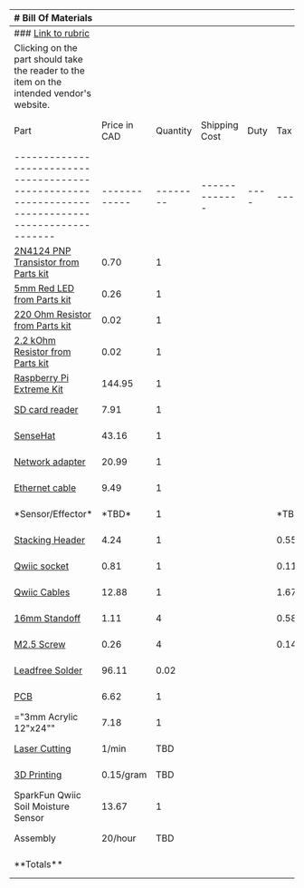 | \# Bill Of Materials                                                                                |               |           |                |       |         |                                          |                            |                        |
| --------------------------------------------------------------------------------------------------- | ------------- | --------- | -------------- | ----- | ------- | ---------------------------------------- | -------------------------- | ---------------------- |
| \### [Link to rubric](bomrubric.md)                                                                 |               |           |                |       |         |                                          |                            |                        |
| Clicking on the part should take the reader to the item on the intended vendor's website.           |               |           |                |       |         |                                          |                            |                        |
| Part                                                                                                | Price in CAD  | Quantity  | Shipping Cost  | Duty  | Tax     | Subtotal Paid                            | Subtotal propose to order  | Expected Arrival Date  |
| \-------------------------------------------------------------------------------------------------- | \------------ | \-------- | \------------- | \---- | \-----  | \-------------                           | \------------------------- | \--------------------- |
| [2N4124 PNP Transistor from Parts kit](https://www.onsemi.com/pdf/datasheet/2n4123-d.pdf)           | 0.70          | 1         |                |       |         |  $                                  0.70 |                            | Semester 1             |
| [5mm Red LED from Parts kit](https://www.bkstr.com/humberitstore/home)                              | 0.26          | 1         |                |       |         |  $                                  0.26 |                            | Semester 1             |
| [220 Ohm Resistor from Parts kit](https://www.bkstr.com/humberitstore/home)                         | 0.02          | 1         |                |       |         |  $                                  0.02 |                            | Semester 1             |
| [2.2 kOhm Resistor from Parts kit](https://www.bkstr.com/humberitstore/home)                        | 0.02          | 1         |                |       |         |  $                                  0.02 |                            | Semester 1             |
| [Raspberry Pi Extreme Kit](https://www.canakit.com/raspberry-pi-4-extreme-kit.html)                 | 144.95        | 1         |                |       |         |  $                              144.95   |                            | Semester 2             |
| [SD card reader](https://www.digikey.ca/en/products/detail/sparkfun-electronics/COM-13004/6161756)  | 7.91          | 1         |                |       |         |  $                                  7.91 |                            | Semester 2             |
| [SenseHat](https://www.digikey.ca/en/products/detail/raspberry-pi/SENSE-HAT/6196429)                | 43.16         | 1         |                |       |         |  $                                43.16  |                            | Semester 2             |
| [Network adapter](https://www.amazon.ca/Cable-Matters-SuperSpeed-Gigabit-Ethernet/dp/B00BBD7NFU)    | 20.99         | 1         |                |       |         |  $                                20.99  |                            | Semester 2             |
| [Ethernet cable](https://www.amazon.ca/StarTech-com-Cat5e-Ethernet-Cable1-Snagless/dp/B0002XGHBQ)   | 9.49          | 1         |                |       |         |  $                                  9.49 |                            | Semester 2             |
| \*Sensor/Effector\*                                                                                 | \*TBD\*       | 1         |                |       | \*TBD\* |                                          |                            | \*Reading Week\*       |
| [Stacking Header](https://www.digikey.ca/en/products/detail/adafruit-industries-llc/1979/6238003)   | 4.24          | 1         |                |       | 0.55    |  4.79                                    |                            | \*Reading Week\*       |
| [Qwiic socket](https://www.digikey.ca/en/products/detail/sparkfun-electronics/PRT-14417/7652746)    | 0.81          | 1         |                |       | 0.11    |  0.92                                    |                            | \*Reading Week\*       |
| [Qwiic Cables](https://www.digikey.ca/en/products/detail/sparkfun-electronics/KIT-15081/9770723)    | 12.88         | 1         |                |       | 1.67    |  14.55                                   |                            | \*Reading Week\*       |
| [16mm Standoff](https://www.digikey.ca/en/products/detail/w%C3%BCrth-elektronik/971160151/6174641)  | 1.11          | 4         |                |       | 0.58    |  5.02                                    |                            | \*Reading Week\*       |
| [M2.5 Screw](https://www.digikey.ca/en/products/detail/essentra-components/50M025045I016/11638680)  | 0.26          | 4         |                |       | 0.14    |  1.18                                    |                            | \*Reading Week\*       |
| [Leadfree Solder](https://www.mouser.ca/ProductDetail/AIM/13949?qs=M7ZD%2F0QMIQw6T6JK0szTqg%3D%3D)  | 96.11         | 0.02      |                |       |         |  ]                                       |                            | Reading Week           |
| [PCB](https://github.com/PrototypeZone/ceng317/blob/main/hardware/pcb/PCBPrototypes.md)             | 6.62          | 1         |                |       |         |  $                                  6.62 |                            | Reading Week           |
| \="3mm Acrylic 12"x24""                                                                             | 7.18          | 1         |                |       |         |  $                                  7.18 |                            | Reading Week           |
| [Laser Cutting](https://designandbuiltlabs.simplybook.me/v2/#book/category/2/service/11/count/1/)   | 1/min         | TBD       |                |       |         |  $                                  1.00 |                            | Reading Week           |
| [3D Printing](https://sites.google.com/view/idealab3dprinting/tutorial)                             | 0.15/gram     | TBD       |                |       |         |  $                                  0.15 |                            | Reading Week           |
| SparkFun Qwiic Soil Moisture Sensor                                                                 | 13.67         | 1         |                |       |         |  $                                13.67  |                            |                        |
| Assembly                                                                                            | 20/hour       | TBD       |                |       |         |                                          |                            | Reading Week           |
| \*\*Totals\*\*                                                                                      |               |           |                |       |         |  $                              256.12   |                            |                        |